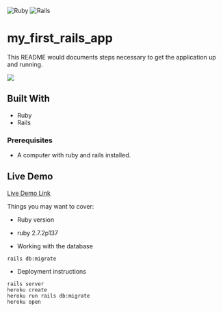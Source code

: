 <img alt="Ruby" src="https://img.shields.io/badge/ruby-%23CC342D.svg?&style=for-the-badge&logo=ruby&logoColor=white"/> <img alt="Rails" src="https://img.shields.io/badge/rails%20-%23CC0000.svg?&style=for-the-badge&logo=ruby-on-rails&logoColor=white"/>

# my_first_rails_app

This README would documents steps necessary to get the
application up and running.

![](https://img.shields.io/badge/Microverse-blueviolet)

## Built With
- Ruby
- Rails

### Prerequisites
- A computer with ruby and rails installed.

## Live Demo

[Live Demo Link](https://shielded-headland-69411.herokuapp.com/)

Things you may want to cover:

* Ruby version
- ruby 2.7.2p137

* Working with the database
```
rails db:migrate
```

* Deployment instructions
```
rails server
heroku create
heroku run rails db:migrate
heroku open
```
